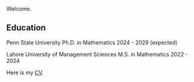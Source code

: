 Welcome.

## Education

Penn State University
Ph.D. in Mathematics 2024 - 2029 (expected)

Lahore University of Management Sciences
M.S. in Mathematics 2022 - 2024

Here is my [CV](docs/assets/My_CV-2.pdf). 
